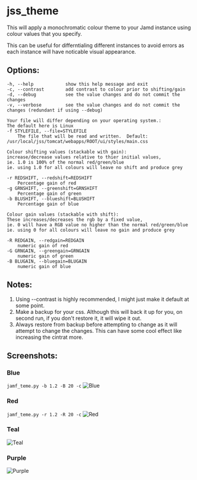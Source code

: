 # jss_theme
This will apply a monochromatic colour theme to your Jamd instance using colour values that you specify.

This can be useful for differntialing different instances to avoid errors as each instance will have noticable visual appearance.

## Options:
```--version             show program's version number and exit
-h, --help            show this help message and exit
-c, --contrast        add contrast to colour prior to shifting/gain
-d, --debug           see the value changes and do not commit the changes
-v, --verbose         see the value changes and do not commit the changes (redundant if using --debug)

Your file will differ depending on your operating system.:
The default here is Linux
-f STYLEFILE, --file=STYLEFILE
    The file that will be read and written.  Default: /usr/local/jss/tomcat/webapps/ROOT/ui/styles/main.css

Colour shifting values (stackable with gain):
increase/decrease values relative to thier initial values, 
ie. 1.0 is 100% of the normal red/green/blue
ie. using 1.0 for all colours will leave no shift and produce grey

-r REDSHIFT, --redshift=REDSHIFT
    Percentage gain of red
-g GRNSHIFT, --greenshift=GRNSHIFT
    Percentage gain of green
-b BLUSHIFT, --blueshift=BLUSHIFT
    Percentage gain of blue

Colour gain values (stackable with shift):
These increases/decreases the rgb by a fixed value, 
ie. 0 will have a RGB value no higher than the normal red/green/blue
ie. using 0 for all colours will leave no gain and produce grey

-R REDGAIN, --redgain=REDGAIN
    numeric gain of red
-G GRNGAIN, --greengain=GRNGAIN
    numeric gain of green
-B BLUGAIN, --bluegain=BLUGAIN
    numeric gain of blue
```

## Notes:
1. Using --contrast is highly recommended, I might just make it default at some point.
2. Make a backup for your css.  Although this will back it up for you, on second run, if you don't restore it, it will wipe it out.
3. Always restore from backup before attempting to change as it will attempt to change the changes.  This can have some cool effect like increasing the cintrat more.

## Screenshots:
### Blue
```jamf_teme.py -b 1.2 -B 20 -c```
![Blue](https://raw.githubusercontent.com/thedzy/Python/master/Scripts/jamf_theme/images/jamf_theme_blue.jpg)

### Red
```jamf_teme.py -r 1.2 -R 20 -c```
![Red](https://raw.githubusercontent.com/thedzy/Python/master/Scripts/jamf_theme/images/jamf_theme_red.jpg)

### Teal
![Teal](https://raw.githubusercontent.com/thedzy/Python/master/Scripts/jamf_theme/images/jamf_theme_teal.jpg)

### Purple
![Purple](https://raw.githubusercontent.com/thedzy/Python/master/Scripts/jamf_theme/images/jamf_theme_purple.jpg)

